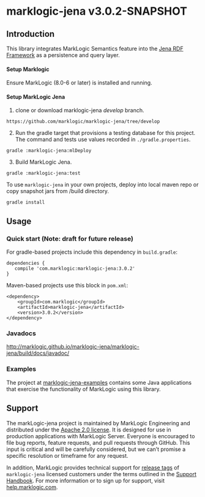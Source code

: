 # marklogic-jena v3.0.2-SNAPSHOT

## Introduction

This library integrates MarkLogic Semantics feature into the [Jena RDF
Framework](http://jena.apache.org) as a persistence and query layer.


#### Setup Marklogic

Ensure MarkLogic (8.0-6 or later) is installed and running.

#### Setup  MarkLogic Jena

1) clone or download marklogic-jena _develop_ branch.

```
https://github.com/marklogic/marklogic-jena/tree/develop
```

2) Run the gradle target that provisions a testing database for this project.  The command and tests use values recorded in `./gradle.properties`.

```
gradle :marklogic-jena:mlDeploy
```

3) Build MarkLogic Jena.

```
gradle :marklogic-jena:test

```

To use `marklogic-jena` in your own projects, deploy into local maven repo or copy snapshot jars from /build directory.

```
gradle install

```

## Usage

### Quick start (Note: draft for future release)

For gradle-based projects include this dependency in `build.gradle`:
```
dependencies {
   compile 'com.marklogic:marklogic-jena:3.0.2'
}
```

Maven-based projects use this block in `pom.xml`:

```
<dependency>
    <groupId>com.marklogic</groupId>
    <artifactId>marklogic-jena</artifactId>
    <version>3.0.2</version>
</dependency>
```

### Javadocs

http://marklogic.github.io/marklogic-jena/marklogic-jena/build/docs/javadoc/

### Examples

The project at [marklogic-jena-examples](marklogic-jena-examples) contains some Java applications that exercise the functionality of MarkLogic using this library.


## Support

The markLogic-jena project is maintained by MarkLogic Engineering and 
distributed under the [Apache 2.0
license](https://github.com/marklogic/java-client-api/blob/master/LICENSE). It
is designed for use in production applications with MarkLogic Server. Everyone
is encouraged to file bug reports, feature requests, and pull requests through
GitHub. This input is critical and will be carefully considered, but we can’t
promise a specific resolution or timeframe for any request. 

In addition, MarkLogic provides technical support for [release
tags](https://github.com/marklogic/marklogic-jena/releases) of `marklogic-jena`
licensed customers under the terms outlined in the [Support
Handbook](http://www.marklogic.com/files/Mark_Logic_Support_Handbook.pdf). For
more information or to sign up for support, visit
[help.marklogic.com](http://help.marklogic.com).
